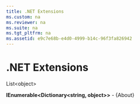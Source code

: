 ```yaml
---
title: .NET Extensions
ms.custom: na
ms.reviewer: na
ms.suite: na
ms.tgt_pltfrm: na
ms.assetid: e9c7e68b-e4d0-4999-b14c-96f3fa826942
---
```

# .NET Extensions

List&lt;object&gt;

**IEnumerable&lt;Dictionary&lt;string, object&gt;&gt;** - {About}